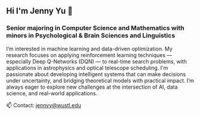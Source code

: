 ## Hi I'm Jenny Yu 👋

### Senior majoring in Computer Science and Mathematics with minors in Psychological & Brain Sciences and Linguistics

I’m interested in machine learning and data-driven optimization. My research focuses on applying reinforcement learning techniques — especially Deep Q-Networks (DQN) — to real-time search problems, with applications in astrophysics and optical telescope scheduling. I'm passionate about developing intelligent systems that can make decisions under uncertainty, and bridging theoretical models with practical impact. I’m always eager to explore new challenges at the intersection of AI, data science, and real-world applications.  

📫 Contact: [jennyy@wustl.edu](mailto:jennyy@wustl.edu)
